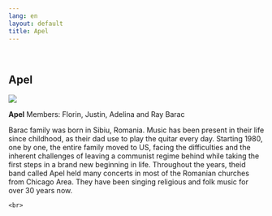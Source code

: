 ```yaml
---
lang: en
layout: default
title: Apel
---
```


<br>
<div class="container">
    <h2>Apel</h2>
    <div class="row">
        <div class="col-sm-5">
            <img class="img img-responsive" src="{{ site.baseurl }}/img/music/apel.png" />
        </div> 
        <div class="col-sm-4">
            <p style="text-align: justify"><strong>Apel</strong> Members: Florin, Justin, Adelina and Ray Barac

Barac family was born in Sibiu, Romania. Music has been present in their life since childhood, as their dad use to play the quitar every day. Starting 1980, one by one, the entire family moved to US, facing the difficulties and the inherent challenges of leaving a communist regime behind while taking the first steps in a brand new beginning in life.  Throughout the years, theid band called Apel held many concerts in most of the Romanian churches from Chicago Area. They have been singing religious and folk music for over 30 years now.
             </p>
        </div>
    </div>

    
    <br>   
</div>
<br>
<br>